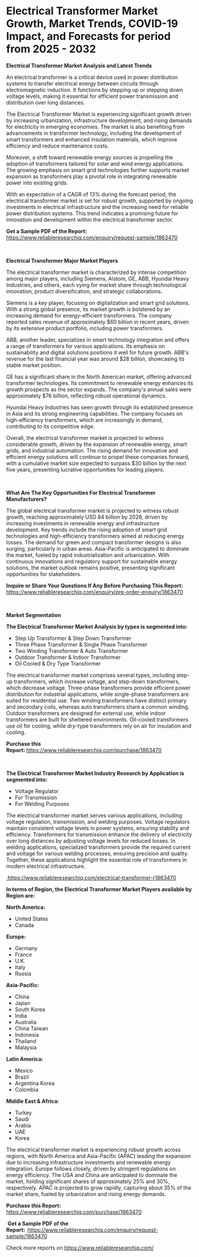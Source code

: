 <p><h1>Electrical Transformer Market Growth, Market Trends, COVID-19 Impact, and Forecasts for period from 2025 - 2032</h1></p><p><strong>Electrical Transformer Market Analysis and Latest Trends</strong></p>
<p><p>An electrical transformer is a critical device used in power distribution systems to transfer electrical energy between circuits through electromagnetic induction. It functions by stepping up or stepping down voltage levels, making it essential for efficient power transmission and distribution over long distances. </p><p>The Electrical Transformer Market is experiencing significant growth driven by increasing urbanization, infrastructure development, and rising demands for electricity in emerging economies. The market is also benefiting from advancements in transformer technology, including the development of smart transformers and enhanced insulation materials, which improve efficiency and reduce maintenance costs. </p><p>Moreover, a shift toward renewable energy sources is propelling the adoption of transformers tailored for solar and wind energy applications. The growing emphasis on smart grid technologies further supports market expansion as transformers play a pivotal role in integrating renewable power into existing grids. </p><p>With an expectation of a CAGR of 13% during the forecast period, the electrical transformer market is set for robust growth, supported by ongoing investments in electrical infrastructure and the increasing need for reliable power distribution systems. This trend indicates a promising future for innovation and development within the electrical transformer sector.</p></p>
<p><strong>Get a Sample PDF of the Report:&nbsp;</strong> <a href="https://www.reliableresearchiq.com/enquiry/request-sample/1863470?utm_campaign=3308&utm_medium=2&utm_source=Github&utm_content=ia&utm_term=06042025&utm_id=electrical-transformer">https://www.reliableresearchiq.com/enquiry/request-sample/1863470</a></p>
<p>&nbsp;</p>
<p><strong>Electrical Transformer Major Market Players</strong></p>
<p><p>The electrical transformer market is characterized by intense competition among major players, including Siemens, Alstom, GE, ABB, Hyundai Heavy Industries, and others, each vying for market share through technological innovation, product diversification, and strategic collaborations.</p><p>Siemens is a key player, focusing on digitalization and smart grid solutions. With a strong global presence, its market growth is bolstered by an increasing demand for energy-efficient transformers. The company reported sales revenue of approximately $60 billion in recent years, driven by its extensive product portfolio, including power transformers.</p><p>ABB, another leader, specializes in smart technology integration and offers a range of transformers for various applications. Its emphasis on sustainability and digital solutions positions it well for future growth. ABB's revenue for the last financial year was around $28 billion, showcasing its stable market position.</p><p>GE has a significant share in the North American market, offering advanced transformer technologies. Its commitment to renewable energy enhances its growth prospects as the sector expands. The company's annual sales were approximately $76 billion, reflecting robust operational dynamics.</p><p>Hyundai Heavy Industries has seen growth through its established presence in Asia and its strong engineering capabilities. The company focuses on high-efficiency transformers, which are increasingly in demand, contributing to its competitive edge.</p><p>Overall, the electrical transformer market is projected to witness considerable growth, driven by the expansion of renewable energy, smart grids, and industrial automation. The rising demand for innovative and efficient energy solutions will continue to propel these companies forward, with a cumulative market size expected to surpass $30 billion by the next five years, presenting lucrative opportunities for leading players.</p></p>
<p>&nbsp;</p>
<p><strong>What Are The Key Opportunities For Electrical Transformer Manufacturers?</strong></p>
<p><p>The global electrical transformer market is projected to witness robust growth, reaching approximately USD 84 billion by 2028, driven by increasing investments in renewable energy and infrastructure development. Key trends include the rising adoption of smart grid technologies and high-efficiency transformers aimed at reducing energy losses. The demand for green and compact transformer designs is also surging, particularly in urban areas. Asia-Pacific is anticipated to dominate the market, fueled by rapid industrialization and urbanization. With continuous innovations and regulatory support for sustainable energy solutions, the market outlook remains positive, presenting significant opportunities for stakeholders.</p></p>
<p><strong>Inquire or Share Your Questions If Any Before Purchasing This Report:</strong> <a href="https://www.reliableresearchiq.com/enquiry/pre-order-enquiry/1863470?utm_campaign=3308&utm_medium=2&utm_source=Github&utm_content=ia&utm_term=06042025&utm_id=electrical-transformer">https://www.reliableresearchiq.com/enquiry/pre-order-enquiry/1863470</a></p>
<p>&nbsp;</p>
<p><strong>Market Segmentation</strong></p>
<p><strong>The Electrical Transformer Market Analysis by types is segmented into:</strong></p>
<p><ul><li>Step Up Transformer & Step Down Transformer</li><li>Three Phase Transformer & Single Phase Transformer</li><li>Two Winding Transformer & Auto Transformer</li><li>Outdoor Transformer & Indoor Transformer</li><li>Oil Cooled & Dry Type Transformer</li></ul></p>
<p><p>The electrical transformer market comprises several types, including step-up transformers, which increase voltage, and step-down transformers, which decrease voltage. Three-phase transformers provide efficient power distribution for industrial applications, while single-phase transformers are suited for residential use. Two winding transformers have distinct primary and secondary coils, whereas auto transformers share a common winding. Outdoor transformers are designed for external use, while indoor transformers are built for sheltered environments. Oil-cooled transformers use oil for cooling, while dry-type transformers rely on air for insulation and cooling.</p></p>
<p><strong>Purchase this Report:&nbsp;</strong><a href="https://www.reliableresearchiq.com/purchase/1863470?utm_campaign=3308&utm_medium=2&utm_source=Github&utm_content=ia&utm_term=06042025&utm_id=electrical-transformer">https://www.reliableresearchiq.com/purchase/1863470</a></p>
<p>&nbsp;</p>
<p><strong>The Electrical Transformer Market Industry Research by Application is segmented into:</strong></p>
<p><ul><li>Voltage Regulator</li><li>For Transmission</li><li>For Welding Purposes</li></ul></p>
<p><p>The electrical transformer market serves various applications, including voltage regulation, transmission, and welding purposes. Voltage regulators maintain consistent voltage levels in power systems, ensuring stability and efficiency. Transformers for transmission enhance the delivery of electricity over long distances by adjusting voltage levels for reduced losses. In welding applications, specialized transformers provide the required current and voltage for various welding processes, ensuring precision and quality. Together, these applications highlight the essential role of transformers in modern electrical infrastructure.</p></p>
<p><a href="https://www.reliableresearchiq.com/electrical-transformer-r1863470?utm_campaign=3308&utm_medium=2&utm_source=Github&utm_content=ia&utm_term=06042025&utm_id=electrical-transformer">&nbsp;https://www.reliableresearchiq.com/electrical-transformer-r1863470</a></p>
<p><strong>In terms of Region, the Electrical Transformer Market Players available by Region are:</strong></p>
<p>
    <p> <strong> North America: </strong>
        <ul>
            <li>United States</li>
            <li>Canada</li>
        </ul>
        </p> 
    <p> <strong> Europe: </strong>
        <ul>
            <li>Germany</li>
            <li>France</li>
            <li>U.K.</li>
            <li>Italy</li>
            <li>Russia</li>
        </ul>
        </p> 
    <p> <strong> Asia-Pacific: </strong>
        <ul>
            <li>China</li>
            <li>Japan</li>
            <li>South Korea</li>
            <li>India</li>
            <li>Australia</li>
            <li>China Taiwan</li>
            <li>Indonesia</li>
            <li>Thailand</li>
            <li>Malaysia</li>
        </ul>
        </p> 
    <p> <strong> Latin America: </strong>
        <ul>
            <li>Mexico</li>
            <li>Brazil</li>
            <li>Argentina Korea</li>
            <li>Colombia</li>
        </ul>
        </p> 
    <p> <strong> Middle East & Africa: </strong>
        <ul>
            <li>Turkey</li>
            <li>Saudi</li>
            <li>Arabia</li>
            <li>UAE</li>
            <li>Korea</li>
        </ul>
    </p>
    </p>
<p><p>The electrical transformer market is experiencing robust growth across regions, with North America and Asia-Pacific (APAC) leading the expansion due to increasing infrastructure investments and renewable energy integration. Europe follows closely, driven by stringent regulations on energy efficiency. The USA and China are anticipated to dominate the market, holding significant shares of approximately 25% and 30%, respectively. APAC is projected to grow rapidly, capturing about 35% of the market share, fueled by urbanization and rising energy demands.</p></p>
<p><strong>Purchase this Report: </strong><a href="https://www.reliableresearchiq.com/purchase/1863470?utm_campaign=3308&utm_medium=2&utm_source=Github&utm_content=ia&utm_term=06042025&utm_id=electrical-transformer">https://www.reliableresearchiq.com/purchase/1863470</a></p>
<p>&nbsp;<strong>Get a Sample PDF of the Report:&nbsp;&nbsp;</strong><a href="https://www.reliableresearchiq.com/enquiry/request-sample/1863470?utm_campaign=3308&utm_medium=2&utm_source=Github&utm_content=ia&utm_term=06042025&utm_id=electrical-transformer">https://www.reliableresearchiq.com/enquiry/request-sample/1863470</a></p>
<p><strong></strong></p>
<p>Check more reports on <a href="https://www.reliableresearchiq.com/?utm_campaign=3308&utm_medium=2&utm_source=Github&utm_content=ia&utm_term=06042025&utm_id=electrical-transformer">https://www.reliableresearchiq.com/</a></p>